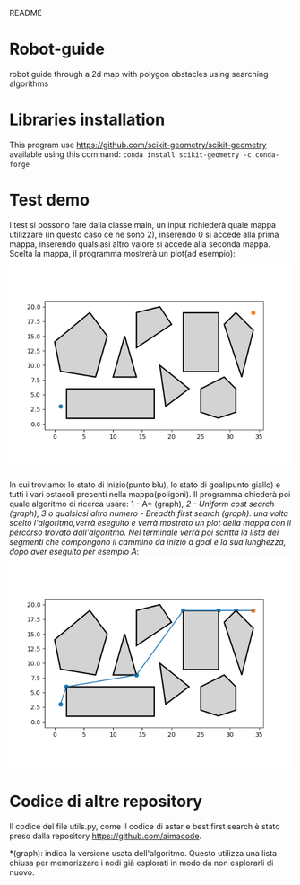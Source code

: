 README

# Robot-guide
robot guide through a 2d map with polygon obstacles using searching algorithms

# Libraries installation
This program use  https://github.com/scikit-geometry/scikit-geometry available using this command:
`conda install scikit-geometry -c conda-forge`

# Test demo
I test si possono fare dalla classe main, un input richiederà quale mappa utilizzare (in questo caso ce ne sono 2), inserendo 0 si accede alla prima mappa, inserendo qualsiasi altro valore si accede alla seconda mappa. Scelta la mappa, il programma  mostrerà un plot(ad esempio):
![Figure_1.png](Figure_1.png)

In cui troviamo: lo stato di inizio(punto blu), lo stato di goal(punto giallo) e tutti i vari ostacoli presenti nella mappa(poligoni). Il programma chiederà poi quale algoritmo di ricerca usare: 1 - A* (graph)*, 2 - Uniform cost search (graph), 3 o qualsiasi altro numero - Breadth first search (graph). una volta scelto l'algoritmo,verrà eseguito e verrà mostrato un plot della mappa con il percorso trovato dall'algoritmo. Nel terminale verrà poi scritta la lista dei segmenti che compongono il cammino da inizio a goal e la sua lunghezza,
dopo aver eseguito per esempio A*:
![Figure_2.png](Figure_2.png)

# Codice di altre repository
Il codice del file utils.py, come il codice di astar e best first search è stato preso dalla repository https://github.com/aimacode.

*(graph): indica la versione usata dell'algoritmo. Questo utilizza una lista chiusa per memorizzare i nodi già esplorati in modo da non esplorarli di nuovo.
